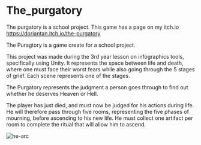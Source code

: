 # The_purgatory
The purgatory is a school project. This game has a page on my itch.io https://doriantan.itch.io/the-purgatory


The Puragtory is a game create for a school project.

This project was made during the 3rd year lesson on infographics tools, specifically using Unity. It represents the space between life and death, where one must face their worst fears while also going through the 5 stages of grief. Each scene represents one of the stages.

The Purgatory represents the judgment a person goes through to find out whether he deserves Heaven or Hell.

The player has just died, and must now be judged for his actions during life. He will therefore pass through five rooms, representing the five phases of mourning, before ascending to his new life. He must collect one artifact per room to complete the ritual that will allow him to ascend.

![he-arc](https://github.com/Yuminax/The_purgatory/assets/142225992/a68f0ea0-8b20-4214-a5cf-9365ac97e2ad)
